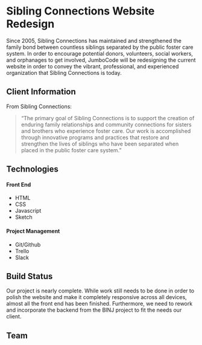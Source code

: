 # Sibling Connections Website Redesign
Since 2005, Sibling Connections has maintained and strengthened the family bond between countless siblings separated by the public foster care system. In order to encourage potential donors, volunteers, social workers, and orphanages to get involved, JumboCode will be redesigning the current website in order to convey the vibrant, professional, and experienced organization that Sibling Connections is today.

## Client Information
From Sibling Connections:
> “The primary goal of Sibling Connections is to support the creation of enduring family relationships and community connections for sisters and brothers who experience foster care. Our work is accomplished through innovative programs and practices that restore and strengthen the lives of siblings who have been separated when placed in the public foster care system.”

## Technologies
#### Front End
* HTML
* CSS
* Javascript
* Sketch
#### Project Management
* Git/Github
* Trello
* Slack

## Build Status
Our project is nearly complete. While work still needs to be done in order to polish the website and make it completely responsive across all devices, almost all the front end has been finished. Furthermore, we need to rework and incorporate the backend from the BINJ project to fit the needs our client.

## Team
